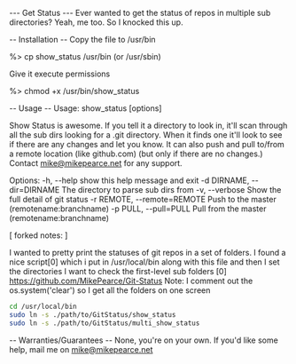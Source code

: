 --- Get Status ---
Ever wanted to get the status of repos in multiple sub directories? Yeah, me 
too. So I knocked this up.

-- Installation --
Copy the file to /usr/bin

%> cp show_status /usr/bin (or /usr/sbin)

Give it execute permissions

%> chmod +x /usr/bin/show_status

-- Usage --
Usage: show_status [options]

Show Status is awesome. If you tell it a directory to look in, it'll scan
through all the sub dirs looking for a .git directory. When it finds one it'll
look to see if there are any changes and let you know. It can also push and
pull to/from a remote location (like github.com) (but only if there are no
changes.) Contact mike@mikepearce.net for any support.

Options:
  -h, --help            show this help message and exit
  -d DIRNAME, --dir=DIRNAME
                        The directory to parse sub dirs from
  -v, --verbose         Show the full detail of git status
  -r REMOTE, --remote=REMOTE
                        Push to the master (remotename:branchname)
  -p PULL, --pull=PULL  Pull from the master (remotename:branchname)

[ forked notes: ]

I wanted to pretty print the statuses of git repos in a set of folders.
I found a nice script[0] which i put in /usr/local/bin along with this file
and then I set the directories I want to check the first-level sub folders
[0] https://github.com/MikePearce/Git-Status
Note: I comment out the os.system('clear') so I get all the folders on one screen


```bash	
cd /usr/local/bin
sudo ln -s ./path/to/GitStatus/show_status
sudo ln -s ./path/to/GitStatus/multi_show_status
```


-- Warranties/Guarantees --
None, you're on your own. If you'd like some help, mail me on mike@mikepearce.net
